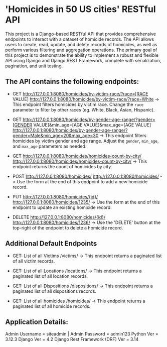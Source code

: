 # 'Homicides in 50 US cities' RESTful API
This project is a Django-based RESTful API that provides comprehensive endpoints to interact with a dataset of homicide records.
The API allows users to create, read, update, and delete records of homicides, as well as perform various filtering and aggregation operations. 
The primary goal of this project is to demonstrate the ability to implement a robust and flexible API using Django and Django REST Framework, complete with serialization, 
pagination, and unit testing.

## The API contains the following endpoints:

- GET http://127.0.0.1:8080/homicides/by-victim-race/?race=[RACE VALUE]
http://127.0.0.1:8080/homicides/by-victim-race/?race=White
-> This endpoint filters homicides by victim race. Change the `race` parameter to filter by other races (eg. White, Black, Asian, Hispanic).

- GET http://127.0.0.1:8080/homicides/by-gender-age-range/?gender=[GENDER VALUE]&min_age=[AGE VALUE]&max_age=[AGE VALUE]
http://127.0.0.1:8080/homicides/by-gender-age-range/?gender=Male&min_age=20&max_age=30
-> This endpoint filters homicides by victim gender and age range. Adjust the `gender`, `min_age`, and `max_age` parameters as needed.

- GET http://127.0.0.1:8080/homicides/homicides-count-by-city/
http://127.0.0.1:8080/homicides/homicides-count-by-city/
-> This endpoint returns the count of homicides by city.

- POST http://127.0.0.1:8080/homicides/
http://127.0.0.1:8080/homicides/
-> Use the form at the end of this endpoint to add a new homicide record.

- PUT http://127.0.0.1:8080/homicides/{id}/
http://127.0.0.1:8080/homicides/1235/
-> Use the form at the end of this endpoint to update an existing homicide record.

- DELETE http://127.0.0.1:8080/homicides/{id}/
http://127.0.0.1:8080/homicides/1236/
-> Use the 'DELETE' button at the top-right of the endpoint to delete a homicide record.

## Additional Default Endpoints
- GET: List of all Victims
/victims/
-> This endpoint returns a paginated list of all victim records.

- GET: List of all Locations
/locations/
-> This endpoint returns a paginated list of all location records.

- GET: List of all Dispositions
/dispositions/
-> This endpoint returns a paginated list of all dispositions records.

- GET: List of all homicides
/homicides/
-> This endpoint returns a paginated list of all homicide records.

## Application Details:
Admin Username = siteadmin | Admin Password = admin123
Python Ver = 3.12.3
Django Ver = 4.2
Django Rest Framework (DRF) Ver = 3.14
